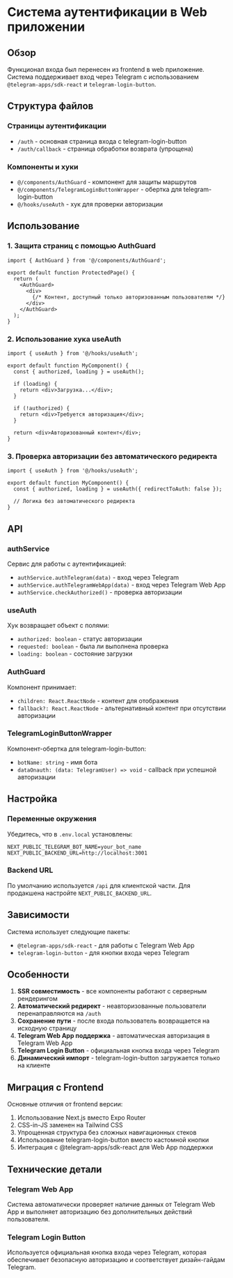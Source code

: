 # Система аутентификации в Web приложении

## Обзор

Функционал входа был перенесен из frontend в web приложение. Система поддерживает вход через Telegram с использованием `@telegram-apps/sdk-react` и `telegram-login-button`.

## Структура файлов

### Страницы аутентификации
- `/auth` - основная страница входа с telegram-login-button
- `/auth/callback` - страница обработки возврата (упрощена)

### Компоненты и хуки
- `@/components/AuthGuard` - компонент для защиты маршрутов
- `@/components/TelegramLoginButtonWrapper` - обертка для telegram-login-button
- `@/hooks/useAuth` - хук для проверки авторизации

## Использование

### 1. Защита страниц с помощью AuthGuard

```tsx
import { AuthGuard } from '@/components/AuthGuard';

export default function ProtectedPage() {
  return (
    <AuthGuard>
      <div>
        {/* Контент, доступный только авторизованным пользователям */}
      </div>
    </AuthGuard>
  );
}
```

### 2. Использование хука useAuth

```tsx
import { useAuth } from '@/hooks/useAuth';

export default function MyComponent() {
  const { authorized, loading } = useAuth();

  if (loading) {
    return <div>Загрузка...</div>;
  }

  if (!authorized) {
    return <div>Требуется авторизация</div>;
  }

  return <div>Авторизованный контент</div>;
}
```

### 3. Проверка авторизации без автоматического редиректа

```tsx
import { useAuth } from '@/hooks/useAuth';

export default function MyComponent() {
  const { authorized, loading } = useAuth({ redirectToAuth: false });

  // Логика без автоматического редиректа
}
```

## API

### authService

Сервис для работы с аутентификацией:

- `authService.authTelegram(data)` - вход через Telegram
- `authService.authTelegramWebApp(data)` - вход через Telegram Web App
- `authService.checkAuthorized()` - проверка авторизации

### useAuth

Хук возвращает объект с полями:

- `authorized: boolean` - статус авторизации
- `requested: boolean` - была ли выполнена проверка
- `loading: boolean` - состояние загрузки

### AuthGuard

Компонент принимает:

- `children: React.ReactNode` - контент для отображения
- `fallback?: React.ReactNode` - альтернативный контент при отсутствии авторизации

### TelegramLoginButtonWrapper

Компонент-обертка для telegram-login-button:

- `botName: string` - имя бота
- `dataOnauth: (data: TelegramUser) => void` - callback при успешной авторизации

## Настройка

### Переменные окружения

Убедитесь, что в `.env.local` установлены:

```
NEXT_PUBLIC_TELEGRAM_BOT_NAME=your_bot_name
NEXT_PUBLIC_BACKEND_URL=http://localhost:3001
```

### Backend URL

По умолчанию используется `/api` для клиентской части. Для продакшена настройте `NEXT_PUBLIC_BACKEND_URL`.

## Зависимости

Система использует следующие пакеты:

- `@telegram-apps/sdk-react` - для работы с Telegram Web App
- `telegram-login-button` - для кнопки входа через Telegram

## Особенности

1. **SSR совместимость** - все компоненты работают с серверным рендерингом
2. **Автоматический редирект** - неавторизованные пользователи перенаправляются на `/auth`
3. **Сохранение пути** - после входа пользователь возвращается на исходную страницу
4. **Telegram Web App поддержка** - автоматическая авторизация в Telegram Web App
5. **Telegram Login Button** - официальная кнопка входа через Telegram
6. **Динамический импорт** - telegram-login-button загружается только на клиенте

## Миграция с Frontend

Основные отличия от frontend версии:

1. Использование Next.js вместо Expo Router
2. CSS-in-JS заменен на Tailwind CSS
3. Упрощенная структура без сложных навигационных стеков
4. Использование telegram-login-button вместо кастомной кнопки
5. Интеграция с @telegram-apps/sdk-react для Web App поддержки

## Технические детали

### Telegram Web App

Система автоматически проверяет наличие данных от Telegram Web App и выполняет авторизацию без дополнительных действий пользователя.

### Telegram Login Button

Используется официальная кнопка входа через Telegram, которая обеспечивает безопасную авторизацию и соответствует дизайн-гайдам Telegram. 